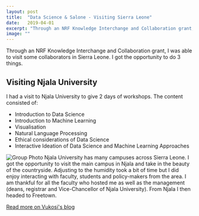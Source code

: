 ```yaml
---
layout: post
title:  "Data Science & Salone - Visiting Sierra Leone"
date:   2019-04-01
excerpt: "Through an NRF Knowledge Interchange and Collaboration grant, I was able to visit some collaborators in Sierra Leone"
image: ""
---
```


Through an NRF Knowledge Interchange and Collaboration grant, I was able to visit some collaborators in Sierra Leone. I got the opportunity to do 3 things. 

## Visiting Njala University

I had a visit to Njala University to give 2 days of workshops. The content consisted of:

* Introduction to Data Science
* Introduction to Machine Learning
* Visualisation
* Natural Language Processing
* Ethical considerations of Data Science
* Interactive Ideation of Data Science and Machine Learning Approaches

![Group Photo](https://www.vima.co.za/wp-content/uploads/2019/11/IMG_20191104_123351-scaled.jpg?w=1210)
Njala University has many campuses across Sierra Leone. I got the opportunity to visit the main campus in Njala and take in the beauty of the countryside. Adjusting to the humidity took a bit of time but I did enjoy interacting with faculty, students and policy-makers from the area. I am thankful for all the faculty who hosted me as well as the management (deans, registrar and Vice-Chancellor of Njala University). From Njala I then headed to Freetown.

[Read more on Vukosi's blog](http://www.vima.co.za/2019/11/24/data-science-salone-visiting-sierra-leone/)
